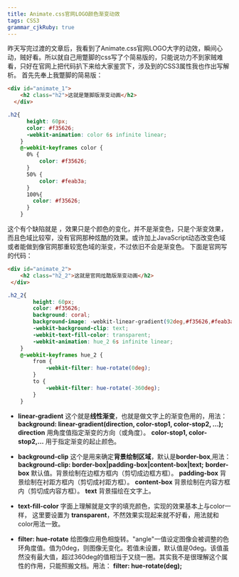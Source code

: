 ```yaml
---
title: Animate.css官网LOGO颜色渐变动效
tags: CSS3
grammar_cjkRuby: true
---
```

昨天写完过渡的文章后，我看到了Animate.css官网LOGO大字的动效，瞬间心动，贼好看。所以就自己用蹩脚的css写了个简易版的，只能说功力不到家贼难看，只好在官网上把代码扒下来给大家鉴赏下，涉及到的CSS3属性我也作出写解析。
首先先奉上我蹩脚的简易版：

``` html
<div id="animate_1">
    <h2 class="h2">这就是蹩脚版渐变动画</h2>
  </div>
```
```css
.h2{
      height: 60px;
      color: #f35626;
      -webkit-animation: color 6s infinite linear;
    }
    @-webkit-keyframes color {
      0% {
          color: #f35626;
      }
      50% {
          color: #feab3a;
      }
      100%{
        color: #f35626;
      }
    }
```
这个有个缺陷就是 ，效果只是个颜色的变化，并不是渐变色，只是个渐变效果，而且色域比较窄，没有官网那种炫酷的效果。或许加上JavaScript动态改变色域或者能做到像官网那重较宽色域的渐变，不过依旧不会是渐变色。
下面是官网写的代码：

``` html
<div id="animate_2">
    <h2 class="h2_2">这就是官网炫酷版渐变动画</h2>
 </div>
```
```css
.h2_2{
        height: 60px;
        color: #f35626;
        background: coral;
        background-image: -webkit-linear-gradient(92deg,#f35626,#feab3a);
        -webkit-background-clip: text;
        -webkit-text-fill-color: transparent;
        -webkit-animation: hue_2 6s infinite linear;
    }
    @-webkit-keyframes hue_2 {
        from {
            -webkit-filter: hue-rotate(0deg);
        }
        to {
            -webkit-filter: hue-rotate(-360deg);
        }
    }
```

 - **linear-gradient**  这个就是**线性渐变**，也就是做文字上的渐变色用的，用法：
 **background: linear-gradient(direction, color-stop1, color-stop2, ...);**
 **direction**	用角度值指定渐变的方向（或角度）。
 **color-stop1, color-stop2,...**	用于指定渐变的起止颜色。
 
 - **background-clip** 这个是用来确定**背景绘制区域**，默认是**border-box**,用法：
 **background-clip: border-box|padding-box|content-box|text;**
 **border-box**	默认值。背景绘制在边框方框内（剪切成边框方框）。
 **padding-box**	背景绘制在衬距方框内（剪切成衬距方框）。
 **content-box**	背景绘制在内容方框内（剪切成内容方框）。
 **text** 背景描绘在文字上。
 
 - **text-fill-color** 字面上理解就是文字的填充颜色，实现的效果基本上与color一样， 这里要设置为 **transparent**，不然效果实现起来就不好看，用法就和color用法一致。
 - **filter: hue-rotate** 给图像应用色相旋转。"angle"一值设定图像会被调整的色环角度值。值为0deg，则图像无变化。若值未设置，默认值是0deg。该值虽然没有最大值，超过360deg的值相当于又绕一圈。其实我不是很理解这个属性的作用，只能照搬文档。用法：
 **filter: hue-rotate(deg);**

